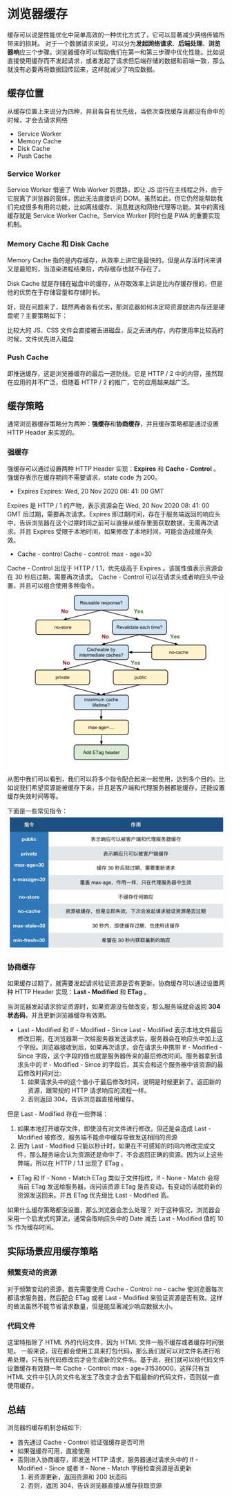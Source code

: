 # 浏览器缓存

缓存可以说是性能优化中简单高效的一种优化方式了，它可以显著减少网络传输所带来的损耗。
对于一个数据请求来说，可以分为**发起网络请求**、**后端处理**、**浏览器响**应三个步骤。浏览器缓存可以帮助我们在第一和第三步骤中优化性能。比如说直接使用缓存而不发起请求，或者发起了请求但后端存储的数据和前端一致，那么就没有必要再将数据回传回来，这样就减少了响应数据。

## 缓存位置

从缓存位置上来说分为四种，并且各自有优先级，当依次查找缓存且都没有命中的时候，才会去请求网络

- Service Worker
- Memory Cache
- Disk Cache
- Push Cache

### Service Worker

Service Worker 借鉴了 Web Worker 的思路，即让 JS 运行在主线程之外，由于它脱离了浏览器的窗体，因此无法直接访问 DOM。虽然如此，但它仍然能帮助我们完成很多有用的功能，比如离线缓存、消息推送和网络代理等功能。其中的离线缓存就是 Service Worker Cache。Service Worker 同时也是 PWA 的重要实现机制。

### Memory Cache 和 Disk Cache

Memory Cache 指的是内存缓存，从效率上讲它是最快的。但是从存活时间来讲又是最短的，当渲染进程结束后，内存缓存也就不存在了。

Disk Cache 就是存储在磁盘中的缓存，从存取效率上讲是比内存缓存慢的，但是他的优势在于存储容量和存储时长。

好，现在问题来了，既然两者各有优劣，那浏览器如何决定将资源放进内存还是硬盘呢？主要策略如下：

比较大的 JS、CSS 文件会直接被丢进磁盘，反之丢进内存，内存使用率比较高的时候，文件优先进入磁盘

### Push Cache

即推送缓存，这是浏览器缓存的最后一道防线。它是 HTTP / 2 中的内容，虽然现在应用的并不广泛，但随着 HTTP / 2 的推广，它的应用越来越广泛。

## 缓存策略

通常浏览器缓存策略分为两种：**强缓存**和**协商缓存**，并且缓存策略都是通过设置 HTTP Header 来实现的。

### 强缓存

强缓存可以通过设置两种 HTTP Header 实现：**Expires** 和 **Cache - Control** 。强缓存表示在缓存期间不需要请求，state code 为 200。

- Expires
  Expires: Wed, 20 Nov 2020 08: 41: 00 GMT

Expires 是 HTTP / 1 的产物，表示资源会在 Wed, 20 Nov 2020 08: 41: 00 GMT 后过期，需要再次请求。Expires 即过期时间，存在于服务端返回的响应头中，告诉浏览器在这个过期时间之前可以直接从缓存里面获取数据，无需再次请求。并且 Expires 受限于本地时间，如果修改了本地时间，可能会造成缓存失效。

- Cache - control
  Cache - control: max - age=30

Cache - Control 出现于 HTTP / 1.1，优先级高于 Expires 。该属性值表示资源会在 30 秒后过期，需要再次请求。
Cache - Control 可以在请求头或者响应头中设置，并且可以组合使用多种指令。
![cache_control](../assets/cache_control.png)
从图中我们可以看到，我们可以将多个指令配合起来一起使用，达到多个目的。比如说我们希望资源能被缓存下来，并且是客户端和代理服务器都能缓存，还能设置缓存失效时间等等。

下面是一些常见指令：
![cache_control](../assets/cache_control1.png)

### 协商缓存

如果缓存过期了，就需要发起请求验证资源是否有更新。协商缓存可以通过设置两种 HTTP Header 实现：**Last - Modified** 和 **ETag** 。

当浏览器发起请求验证资源时，如果资源没有做改变，那么服务端就会返回 **304 状态码**，并且更新浏览器缓存有效期。

- Last - Modified 和 If - Modified - Since
  Last - Modified 表示本地文件最后修改日期，在浏览器第一次给服务器发送请求后，服务器会在响应头中加上这个字段。浏览器接收到后，如果再次请求，会在请求头中携带 If - Modified - Since 字段，这个字段的值也就是服务器传来的最后修改时间。服务器拿到请求头中的 If - Modified - Since 的字段后，其实会和这个服务器中该资源的最后修改时间对比:
  1. 如果请求头中的这个值小于最后修改时间，说明是时候更新了。返回新的资源，跟常规的 HTTP 请求响应的流程一样。
  2. 否则返回 304，告诉浏览器直接用缓存。

但是 Last - Modified 存在一些弊端：

1. 如果本地打开缓存文件，即使没有对文件进行修改，但还是会造成 Last - Modified 被修改，服务端不能命中缓存导致发送相同的资源
2. 因为 Last - Modified 只能以秒计时，如果在不可感知的时间内修改完成文件，那么服务端会认为资源还是命中了，不会返回正确的资源。因为以上这些弊端，所以在 HTTP / 1.1 出现了 ETag 。

- ETag 和 If - None - Match
  ETag 类似于文件指纹，If - None - Match 会将当前 ETag 发送给服务器，询问该资源 ETag 是否变动，有变动的话就将新的资源发送回来。并且 ETag 优先级比 Last - Modified 高。

如果什么缓存策略都没设置，那么浏览器会怎么处理？
对于这种情况，浏览器会采用一个启发式的算法，通常会取响应头中的 Date 减去 Last - Modified 值的 10 % 作为缓存时间。

## 实际场景应用缓存策略

### 频繁变动的资源

对于频繁变动的资源，首先需要使用 Cache - Control: no - cache 使浏览器每次都请求服务器，然后配合 ETag 或者 Last - Modified 来验证资源是否有效。这样的做法虽然不能节省请求数量，但是能显著减少响应数据大小。

### 代码文件

这里特指除了 HTML 外的代码文件，因为 HTML 文件一般不缓存或者缓存时间很短。
一般来说，现在都会使用工具来打包代码，那么我们就可以对文件名进行哈希处理，只有当代码修改后才会生成新的文件名。基于此，我们就可以给代码文件设置缓存有效期一年 Cache - Control: max - age=31536000，这样只有当 HTML 文件中引入的文件名发生了改变才会去下载最新的代码文件，否则就一直使用缓存。

## 总结

浏览器的缓存机制总结如下:

- 首先通过 Cache - Control 验证强缓存是否可用
- 如果强缓存可用，直接使用
- 否则进入协商缓存，即发送 HTTP 请求，服务器通过请求头中的 If - Modified - Since 或者 If - None - Match 字段检查资源是否更新
  1. 若资源更新，返回资源和 200 状态码
  2. 否则，返回 304，告诉浏览器直接从缓存获取资源
